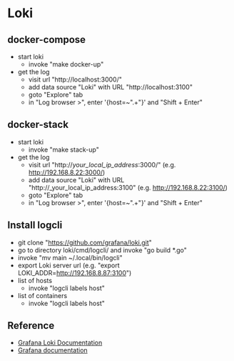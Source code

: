 # Loki

## docker-compose
* start loki
    + invoke "make docker-up"
* get the log
    + visit url "http://localhost:3000/"
    + add data source "Loki" with URL "http://localhost:3100"
    + goto "Explore" tab
    + in "Log browser >", enter '{host=~".+"}' and "Shift + Enter"

## docker-stack
* start loki
    + invoke "make stack-up"
* get the log
    + visit url "http://_your_local_ip_address_:3000/" (e.g. http://192.168.8.22:3000/)
    + add data source "Loki" with URL "http://_your_local_ip_address:3100" (e.g. http://192.168.8.22:3100/)
    + goto "Explore" tab
    + in "Log browser >", enter '{host=~".+"}' and "Shift + Enter"

## Install logcli
* git clone "https://github.com/grafana/loki.git"
* go to directory loki/cmd/logcli/ and invoke "go build *.go"
* invoke "mv main ~/.local/bin/logcli"
* export Loki server url (e.g. "export LOKI_ADDR=http://192.168.8.87:3100")
* list of hosts
    + invoke "logcli labels host"
* list of containers
    + invoke "logcli labels host"

## Reference
* [Grafana Loki Documentation](https://grafana.com/docs/loki/latest/)
* [Grafana documentation](https://grafana.com/docs/grafana/latest/)
